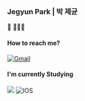 ### Jegyun Park | 박 제균

🌱 👨🏻‍💻  

#### How to reach me? 
[![Gmail](https://img.shields.io/badge/Gmail-EA4335?style=flat-square&logo=Gmail&logoColor=white)](mailto:parkjekyun@gmail.com)

#### I'm currently Studying 
<img src="https://img.shields.io/badge/Swift-FA7343?style=flat-square&logo=Swift&logoColor=white"/></a> 
![IOS](https://img.shields.io/badge/iOS-000000?style=flat-square&logo=ios&logoColor=white)




